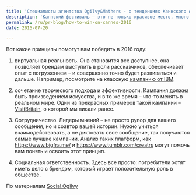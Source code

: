 ```yaml
---
title: 'Специалисты агентства Ogilvy&Mathers - о тенденциях Каннского фестиваля рекламы'
description: 'Каннский фестиваль – это не только красивое место, много креативных людей, но и важные уроки.  Именно там лучше всего щупать пульс рекламной и PR-отрасли. Наблюдая за фестивалем год из года, можно лучше понять, куда мы движемся, какова тенденция, и какие типы кампаний мы увидим среди победителей в следующем году.'
permalink: /ru/pr-blog/how-to-win-on-cannes-2016
date: 2015-07-20

---
```


Вот какие принципы помогут вам победить в 2016 году:

1. виртуальная реальность. Она становится все доступнее, она позволяет брендам выступить в роли рассказчиков, обеспечивает опыт с погружением – и совершенно точно будет развиваться и дальше. Например, посмотрите на классную <a href="https://vimeo.com/93445540">кампанию от IBM</a>.

2. сочетание творческого подхода и эффективности. Кампания должна быть произведением искусства, и в то же время – что-то менять в реальном мире. Один из прекрасных примеров такой кампании – <a href="/ru/pr-blog/great-names-for-great-britain">VisitBritain</a>, о которой мы писали ранее.

3. Сотрудничество. Лидеры мнений – не просто рупор для вашего сообщения, но и соавтор вашей истории. Нужно учиться взаимодействовать, а не диктовать свое сообщение, так получаются самые лучшие кампании. Анализ таких платформ, как <a href="https://www.bigfra.me/">https://www.bigfra.me/</a>  и <a href="https://www.tumblr.com/creatrs">https://www.tumblr.com/creatrs</a> могут помочь вам понять и освоить этот принцип.

4. Социальная ответственность. Здесь все просто: потребители хотят иметь дело с брендом, который играет положительную роль в обществе.

По материалам <a href="https://social.ogilvy.com/how-to-win-at-cannes-lions-2016/">Social.Ogilvy</a>

